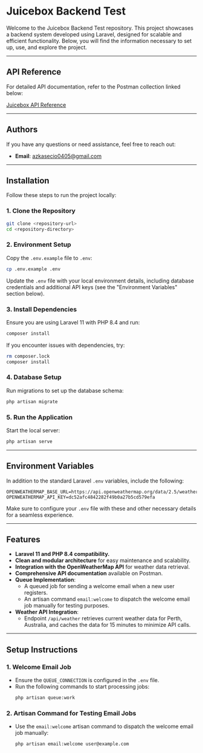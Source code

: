 # Juicebox Backend Test

Welcome to the Juicebox Backend Test repository. This project showcases a backend system developed using Laravel, designed for scalable and efficient functionality. Below, you will find the information necessary to set up, use, and explore the project.

---

## API Reference

For detailed API documentation, refer to the Postman collection linked below:

[Juicebox API Reference](https://blue-flare-865064.postman.co/workspace/Team-Workspace~22f02c25-ec65-41d4-88d0-063c448472ec/collection/21527756-75ded66a-8828-40d6-ae28-48aea1008454?action=share&creator=21527756)

---

## Authors

If you have any questions or need assistance, feel free to reach out:

-   **Email**: [azkasecio0405@gmail.com](mailto:azkasecio0405@gmail.com)

---

## Installation

Follow these steps to run the project locally:

### 1. Clone the Repository

```bash
git clone <repository-url>
cd <repository-directory>
```

### 2. Environment Setup

Copy the `.env.example` file to `.env`:

```bash
cp .env.example .env
```

Update the `.env` file with your local environment details, including database credentials and additional API keys (see the "Environment Variables" section below).

### 3. Install Dependencies

Ensure you are using Laravel 11 with PHP 8.4 and run:

```bash
composer install
```

If you encounter issues with dependencies, try:

```bash
rm composer.lock
composer install
```

### 4. Database Setup

Run migrations to set up the database schema:

```bash
php artisan migrate
```

### 5. Run the Application

Start the local server:

```bash
php artisan serve
```

---

## Environment Variables

In addition to the standard Laravel `.env` variables, include the following:

```env
OPENWEATHERMAP_BASE_URL=https://api.openweathermap.org/data/2.5/weather
OPENWEATHERMAP_API_KEY=dc52afc4842282f49b0a27b5cd579efa
```

Make sure to configure your `.env` file with these and other necessary details for a seamless experience.

---

## Features

-   **Laravel 11 and PHP 8.4 compatibility.**
-   **Clean and modular architecture** for easy maintenance and scalability.
-   **Integration with the OpenWeatherMap API** for weather data retrieval.
-   **Comprehensive API documentation** available on Postman.
-   **Queue Implementation**:
    -   A queued job for sending a welcome email when a new user registers.
    -   An artisan command `email:welcome` to dispatch the welcome email job manually for testing purposes.
-   **Weather API Integration**:
    -   Endpoint `/api/weather` retrieves current weather data for Perth, Australia, and caches the data for 15 minutes to minimize API calls.

---

## Setup Instructions

### 1. **Welcome Email Job**

-   Ensure the `QUEUE_CONNECTION` is configured in the `.env` file.
-   Run the following commands to start processing jobs:
    ```bash
    php artisan queue:work
    ```

### 2. **Artisan Command for Testing Email Jobs**

-   Use the `email:welcome` artisan command to dispatch the welcome email job manually:
    ```bash
    php artisan email:welcome user@example.com
    ```
